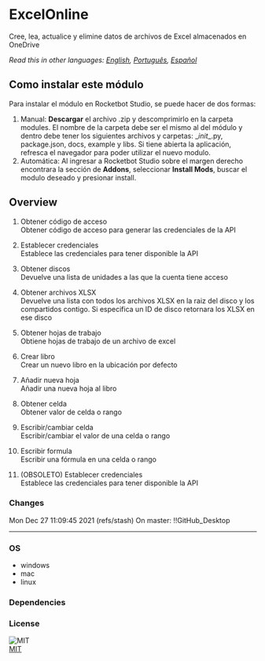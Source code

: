 



# ExcelOnline
  
Cree, lea, actualice y elimine datos de archivos de Excel almacenados en OneDrive  

*Read this in other languages: [English](README.md), [Português](README.pr.md), [Español](README.es.md)*

## Como instalar este módulo
  
Para instalar el módulo en Rocketbot Studio, se puede hacer de dos formas:
1. Manual: __Descargar__ el archivo .zip y descomprimirlo en la carpeta modules. El nombre de la carpeta debe ser el mismo al del módulo y dentro debe tener los siguientes archivos y carpetas: \__init__.py, package.json, docs, example y libs. Si tiene abierta la aplicación, refresca el navegador para poder utilizar el nuevo modulo.
2. Automática: Al ingresar a Rocketbot Studio sobre el margen derecho encontrara la sección de **Addons**, seleccionar **Install Mods**, buscar el modulo deseado y presionar install.  


## Overview


1. Obtener código de acceso  
Obtener código de acceso para generar las credenciales de la API

2. Establecer credenciales  
Establece las credenciales para tener disponible la API

3. Obtener discos  
Devuelve una lista de unidades a las que la cuenta tiene acceso

4. Obtener archivos XLSX  
Devuelve una lista con todos los archivos XLSX en la raiz del disco y los compartidos contigo. Si especifica un ID de disco retornara los XLSX en ese disco

5. Obtener hojas de trabajo  
Obtiene hojas de trabajo de un archivo de excel

6. Crear libro  
Crear un nuevo libro en la ubicación por defecto

7. Añadir nueva hoja  
Añadir una nueva hoja al libro

8. Obtener celda  
Obtener valor de celda o rango

9. Escribir/cambiar celda  
Escribir/cambiar el valor de una celda o rango

10. Escribir formula  
Escribir una fórmula en una celda o rango

11. (OBSOLETO) Establecer credenciales  
Establece las credenciales para tener disponible la API  



### Changes
Mon Dec 27 11:09:45 2021  (refs/stash) On master: !!GitHub_Desktop<master>

----
### OS

- windows
- mac
- linux

### Dependencies

### License
  
![MIT](https://camo.githubusercontent.com/107590fac8cbd65071396bb4d04040f76cde5bde/687474703a2f2f696d672e736869656c64732e696f2f3a6c6963656e73652d6d69742d626c75652e7376673f7374796c653d666c61742d737175617265)  
[MIT](http://opensource.org/licenses/mit-license.ph)
